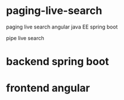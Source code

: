 # paging-live-search

paging live search angular java EE spring boot

pipe live search
# backend spring boot
# frontend angular

